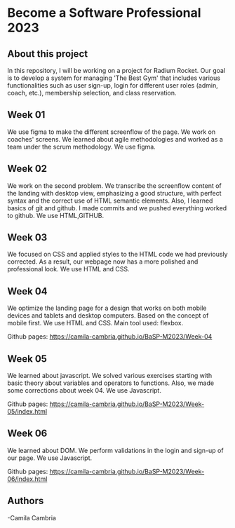 # Become a Software Professional 2023

## About this project

In this repository, I will be working on a project for Radium Rocket. Our goal is to develop a system for managing 'The Best Gym' that includes various functionalities such as user sign-up, login for different user roles (admin, coach, etc.), membership selection, and class reservation.

## Week 01

We use figma to make the different screenflow of the page.
We work on coaches' screens.
We learned about agile methodologies and worked as a team under the scrum methodology.
We use figma.

## Week 02

We work on the second problem. We transcribe the screenflow content of the landing with desktop view, emphasizing a good structure, with perfect syntax and the correct use of HTML semantic elements.
Also, I learned basics of git and github.
I made commits and we pushed everything worked to github.
We use HTML,GITHUB.

## Week 03

We focused on CSS and applied styles to the HTML code we had previously corrected.
As a result, our webpage now has a more polished and professional look.
We use HTML and CSS.

## Week 04

We optimize the landing page for a design that works on both mobile devices and tablets and desktop computers. Based on the concept of mobile first.
We use HTML and CSS.
Main tool used: flexbox.

Github pages: https://camila-cambria.github.io/BaSP-M2023/Week-04

## Week 05

We learned about javascript. We solved various exercises starting with basic theory about variables and operators to functions.
Also, we made some corrections about week 04.
We use Javascript.

Github pages: https://camila-cambria.github.io/BaSP-M2023/Week-05/index.html

## Week 06

We learned about DOM. We perform validations in the login and sign-up of our page.
We use Javascript.

Github pages: https://camila-cambria.github.io/BaSP-M2023/Week-06/index.html

## Authors
-Camila Cambria
